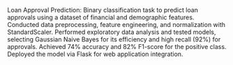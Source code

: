 Loan Approval Prediction: Binary classification task to predict loan approvals using a dataset of financial and demographic features. Conducted data preprocessing, feature engineering, and normalization with StandardScaler. Performed exploratory data analysis and tested models, selecting Gaussian Naive Bayes for its efficiency and high recall (92%) for approvals. Achieved 74% accuracy and 82% F1-score for the positive class. Deployed the model via Flask for web application integration.

